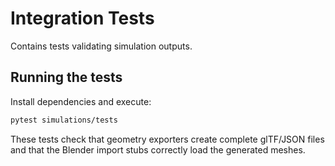 # Integration Tests

Contains tests validating simulation outputs.

## Running the tests

Install dependencies and execute:

```bash
pytest simulations/tests
```

These tests check that geometry exporters create complete glTF/JSON files and
that the Blender import stubs correctly load the generated meshes.
